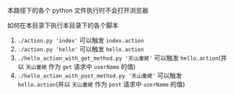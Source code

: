 本路径下的各个 python 文件执行时不会打开浏览器

如何在本目录下执行本目录下的各个脚本
1. `./action.py 'index'` 可以触发 `index.action`
2. `./action.py 'hello'` 可以触发 `hello.action`
3. `./hello_action_with_get_method.py '天山童姥'` 可以触发 `hello.action`(并以 `天山童姥` 作为 `get` 请求中 `userName` 的值)
4. `./hello_action_with_post_method.py '天山童姥'` 可以触发 `hello.action`(并以 `天山童姥` 作为 `post` 请求中 `userName` 的值)
